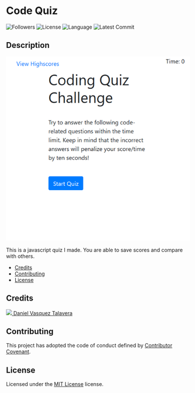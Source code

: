 # Code Quiz 
![Followers](https://img.shields.io/github/followers/DVasquez4155?style=social) ![License](https://img.shields.io/github/license/DVasquez4155/Code-Quiz) ![Language](https://img.shields.io/github/languages/top/DVasquez4155/Code-Quiz) ![Latest Commit](https://img.shields.io/github/last-commit/DVasquez4155/Code-Quiz)
## Description
[![Image that shows the project](./assets/img/icon.png)](https://DVasquez4155.github.io/Code-Quiz)

This is a javascript quiz I made.
You are able to save scores and compare with others.

* [Credits](#Credits)
* [Contributing](#Contributing)
* [License](#License)
## Credits
[<img src="https://avatars0.githubusercontent.com/u/22107830?v=4" width="50"/> Daniel Vasquez Talavera](https://github.com/DVasquez4155)
## Contributing
This project has adopted the code of conduct defined by [Contributor Covenant](https://www.contributor-covenant.org/version/2/0/code_of_conduct/).
## License
Licensed under the [MIT License](https://choosealicense.com/licenses/mit/) license.